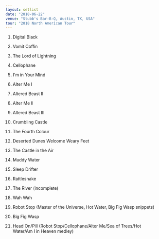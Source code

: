 ```yaml
---
layout: setlist
date: "2018-06-22"
venue: "Stubb's Bar-B-Q, Austin, TX, USA"
tour: "2018 North American Tour"
---
```



 1. Digital Black

 2. Vomit Coffin

 3. The Lord of Lightning

 4. Cellophane

 5. I'm in Your Mind

 6. Alter Me I

 7. Altered Beast II

 8. Alter Me II

 9. Altered Beast III

10. Crumbling Castle

11. The Fourth Colour

12. Deserted Dunes Welcome Weary Feet

13. The Castle in the Air

14. Muddy Water

15. Sleep Drifter

16. Rattlesnake

17. The River
    (incomplete)

18. Wah Wah

19. Robot Stop
    (Master of the Universe, Hot Water, Big Fig Wasp snippets)

20. Big Fig Wasp

21. Head On/Pill
    (Robot Stop/Cellophane/Alter Me/Sea of Trees/Hot Water/Am I in
    Heaven medley)



